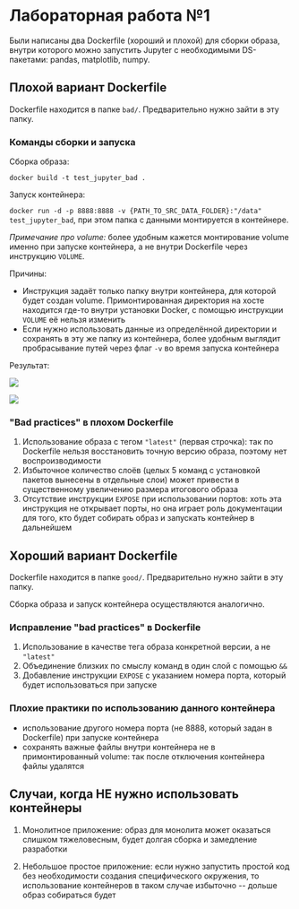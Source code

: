 # Лабораторная работа №1

Были написаны два Dockerfile (хороший и плохой) для сборки образа, внутри которого можно запустить Jupyter с необходимыми DS-пакетами: pandas, matplotlib, numpy.

## Плохой вариант Dockerfile

Dockerfile находится в папке ```bad/```. Предварительно нужно зайти в эту папку.

### Команды сборки и запуска

Сборка образа:

```docker build -t test_jupyter_bad .```

Запуск контейнера:

```docker run -d -p 8888:8888 -v {PATH_TO_SRC_DATA_FOLDER}:"/data" test_jupyter_bad```, при этом папка с данными монтируется в контейнере.

*Примечание про volume:* 
более удобным кажется монтирование volume именно при запуске контейнера, а не внутри Dockerfile через инструкцию ```VOLUME```.

Причины:
- Инструкция задаёт только папку внутри контейнера, для которой будет создан volume. Примонтированная директория на хосте находится где-то внутри установки Docker, с помощью инструкции ```VOLUME``` её нельзя изменить
- Если нужно использовать данные из определённой директории и сохранять в эту же папку из контейнера, более удобным выглядит пробрасывание путей через флаг ```-v``` во время запуска контейнера

Результат:

![](images/jupyter_lab_screen_1.JPG)

![](images/jupyter_lab_screen_2.JPG)

### "Bad practices" в плохом Dockerfile
1. Использование образа с тегом ```"latest"``` (первая строчка): так по Dockerfile нельзя восстановить точную версию образа, поэтому нет воспроизводимости
2. Избыточное количество слоёв (целых 5 команд с установкой пакетов вынесены в отдельные слои) может привести в существенному увеличению размера итогового образа
3. Отсутствие инструкции ```EXPOSE``` при использовании портов: хоть эта инструкция не открывает порты, но она играет роль документации для того, кто будет собирать образ и запускать контейнер в дальнейшем

## Хороший вариант Dockerfile

Dockerfile находится в папке ```good/```. Предварительно нужно зайти в эту папку.

Сборка образа и запуск контейнера осуществляются аналогично.

### Исправление "bad practices" в Dockerfile
1. Использование в качестве тега образа конкретной версии, а не ```"latest"```
2. Объединение близких по смыслу команд в один слой с помощью ```&&```
3. Добавление инструкции ```EXPOSE``` с указанием номера порта, который будет использоваться при запуске

### Плохие практики по использованию данного контейнера
- использование другого номера порта (не 8888, который задан в Dockerfile) при запуске контейнера
- сохранять важные файлы внутри контейнера не в примонтированный volume: так после отключения контейнера файлы удалятся

## Случаи, когда НЕ нужно использовать контейнеры

1. Монолитное приложение: образ для монолита может оказаться слишком тяжеловесным, будет долгая сборка и замедление разработки

2. Небольшое простое приложение: если нужно запустить простой код без необходимости создания специфического окружения, то использование контейнеров в таком случае избыточно -- дольше образ собираться будет
